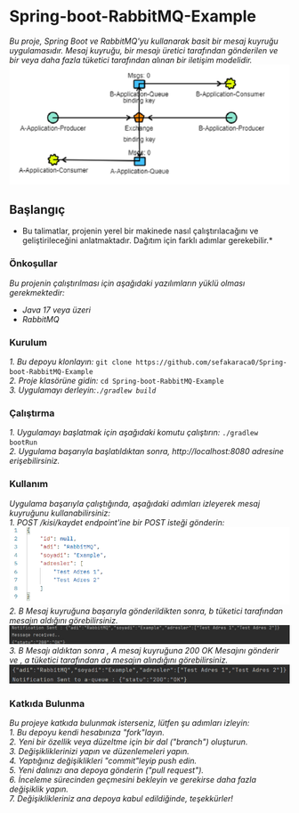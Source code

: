 # Spring-boot-RabbitMQ-Example
*Bu proje, Spring Boot ve RabbitMQ'yu kullanarak basit bir mesaj kuyruğu uygulamasıdır. Mesaj kuyruğu, bir mesajı üretici tarafından gönderilen ve bir veya daha fazla tüketici tarafından alınan bir iletişim modelidir.*
![banner resmi](https://github.com/sefakaraca0/Spring-boot-RabbitMQ-Example/blob/main/images/readme-banner.png)
## Başlangıç
* Bu talimatlar, projenin yerel bir makinede nasıl çalıştırılacağını ve geliştirileceğini anlatmaktadır. Dağıtım için farklı adımlar gerekebilir.*
### Önkoşullar
 *Bu projenin çalıştırılması için aşağıdaki yazılımların yüklü olması gerekmektedir:<br>*
* *Java 17 veya üzeri*
* *RabbitMQ*
 ### Kurulum
 *1. Bu depoyu klonlayın:*
`git clone https://github.com/sefakaraca0/Spring-boot-RabbitMQ-Example` <br>
*2.  Proje klasörüne gidin:*
`cd Spring-boot-RabbitMQ-Example`<br>
*3.	Uygulamayı derleyin:`./gradlew build`*
### Çalıştırma
*1.  Uygulamayı başlatmak için aşağıdaki komutu çalıştırın:*
`./gradlew bootRun` <br>
*2. Uygulama başarıyla başlatıldıktan sonra, http://localhost:8080 adresine erişebilirsiniz.*
### Kullanım
*Uygulama başarıyla çalıştığında, aşağıdaki adımları izleyerek mesaj kuyruğunu kullanabilirsiniz:* <br>
*1.	POST /kisi/kaydet endpoint'ine bir POST isteği gönderin:*<br> ![Postman](https://github.com/sefakaraca0/Spring-boot-RabbitMQ-Example/blob/main/images/postman.png) <br>
*2.	B Mesaj kuyruğuna başarıyla gönderildikten sonra, b tüketici tarafından mesajın aldığını görebilirsiniz.*<br> ![A App Console](https://github.com/sefakaraca0/Spring-boot-RabbitMQ-Example/blob/main/images/A-app-console.png) <br>
*3. B Mesajı aldıktan sonra , A mesaj kuyruğuna 200 OK Mesajını gönderir ve , a tüketici tarafından da mesajın alındığını görebilirsiniz.* <br> ![B-App Console](https://github.com/sefakaraca0/Spring-boot-RabbitMQ-Example/blob/main/images/B-app-console.png) <br>
### Katkıda Bulunma
*Bu projeye katkıda bulunmak isterseniz, lütfen şu adımları izleyin:*<br>
*1.	Bu depoyu kendi hesabınıza "fork"layın.* <br>
*2.	Yeni bir özellik veya düzeltme için bir dal ("branch") oluşturun.* <br>
*3.	Değişikliklerinizi yapın ve düzenlemeleri yapın.* <br>
*4.	Yaptığınız değişiklikleri "commit"leyip push edin.* <br>
*5.	Yeni dalınızı ana depoya gönderin ("pull request").* <br>
*6.	İnceleme sürecinden geçmesini bekleyin ve gerekirse daha fazla değişiklik yapın.* <br>
*7.	Değişiklikleriniz ana depoya kabul edildiğinde, teşekkürler!*

